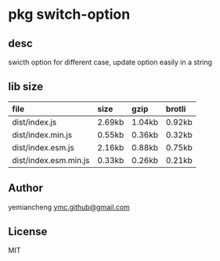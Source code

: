 # pkg switch-option

## desc
swicth option for different case, update option easily in a string

## lib size  
file | size | gzip | brotli
:---- | :---- | :---- | :----
dist/index.js | 2.69kb | 1.04kb | 0.92kb
dist/index.min.js | 0.55kb | 0.36kb | 0.32kb
dist/index.esm.js | 2.16kb | 0.88kb | 0.75kb
dist/index.esm.min.js | 0.33kb | 0.26kb | 0.21kb

## Author
yemiancheng <ymc.github@gmail.com>

## License
MIT